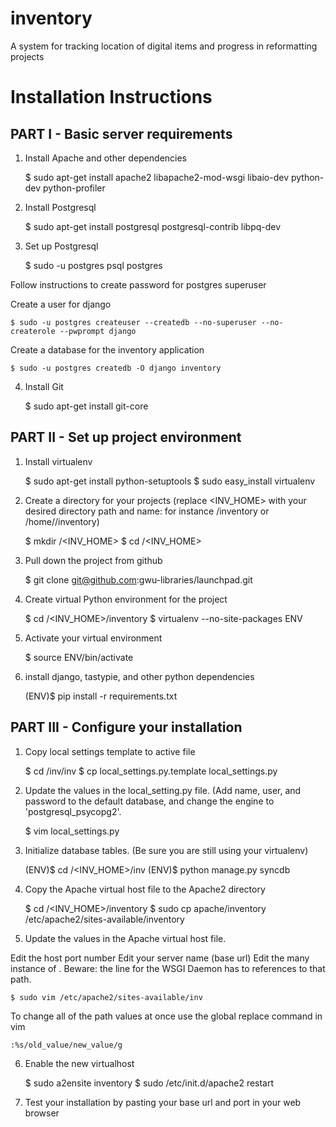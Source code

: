 inventory
=========

A system for tracking location of digital items and progress in reformatting projects

Installation Instructions
=========================

PART I - Basic server requirements
----------------------------------

1. Install Apache and other dependencies

    $ sudo apt-get install apache2 libapache2-mod-wsgi libaio-dev python-dev python-profiler

2. Install Postgresql

    $ sudo apt-get install postgresql postgresql-contrib libpq-dev

3. Set up Postgresql

    $ sudo -u postgres psql postgres

Follow instructions to create password for postgres superuser

Create a user for django

    $ sudo -u postgres createuser --createdb --no-superuser --no-createrole --pwprompt django

Create a database for the inventory application

    $ sudo -u postgres createdb -O django inventory

4. Install Git

    $ sudo apt-get install git-core

PART II - Set up project environment
------------------------------------

1. Install virtualenv

    $ sudo apt-get install python-setuptools
    $ sudo easy_install virtualenv

2. Create a directory for your projects (replace <INV_HOME> with your desired directory path and name: for instance /inventory or /home/<username>/inventory)

    $ mkdir /<INV_HOME>
    $ cd /<INV_HOME>

3. Pull down the project from github

    $ git clone git@github.com:gwu-libraries/launchpad.git

4. Create virtual Python environment for the project

    $ cd /<INV_HOME>/inventory
    $ virtualenv --no-site-packages ENV

5. Activate your virtual environment

    $ source ENV/bin/activate

6. install django, tastypie, and other python dependencies

    (ENV)$ pip install -r requirements.txt

PART III - Configure your installation
--------------------------------------

1. Copy local settings template to active file

    $ cd /inv/inv
    $ cp local_settings.py.template local_settings.py

2. Update the values in the local_setting.py file. (Add name, user, and password to the default database, and change the engine to 'postgresql_psycopg2'.

    $ vim local_settings.py

3. Initialize database tables. (Be sure you are still using your virtualenv)

    (ENV)$ cd /<INV_HOME>/inv
    (ENV)$ python manage.py syncdb

4. Copy the Apache virtual host file to the Apache2 directory

    $ cd /<INV_HOME>/inventory
    $ sudo cp apache/inventory /etc/apache2/sites-available/inventory

5. Update the values in the Apache virtual host file.

Edit the host port number
Edit your server name (base url)
Edit the many instance of <path to INV_HOME>. Beware: the line for the WSGI Daemon has to references to that path.

    $ sudo vim /etc/apache2/sites-available/inv

To change all of the path values at once use the global replace command in vim

    :%s/old_value/new_value/g

6. Enable the new virtualhost

    $ sudo a2ensite inventory
    $ sudo /etc/init.d/apache2 restart

7. Test your installation by pasting your base url and port in your web browser
